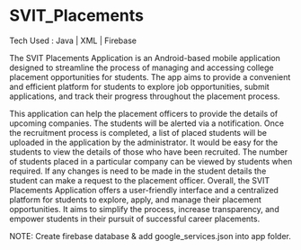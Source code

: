 # SVIT_Placements
 Tech Used : Java | XML | Firebase
 
The SVIT Placements Application is an Android-based mobile application designed 
to streamline the process of managing and accessing college placement opportunities for 
students. The app aims to provide a convenient and efficient platform for students to 
explore job opportunities, submit applications, and track their progress throughout the 
placement process. 

This application can help the placement officers to provide the details of upcoming 
companies. The students will be alerted via a notification. Once the recruitment process is 
completed, a list of placed students will be uploaded in the application by the administrator. It 
would be easy for the students to view the details of those who have been recruited. The 
number of students placed in a particular company can be viewed by students when required. 
If any changes is need to be made in the student details the student can make a request to the 
placement officer. 
Overall, the SVIT Placements Application offers a user-friendly interface and a centralized 
platform for students to explore, apply, and manage their placement opportunities. It aims to 
simplify the process, increase transparency, and empower students in their pursuit of successful 
career placements.

NOTE: 
Create firebase database & add google_services.json into app folder.
